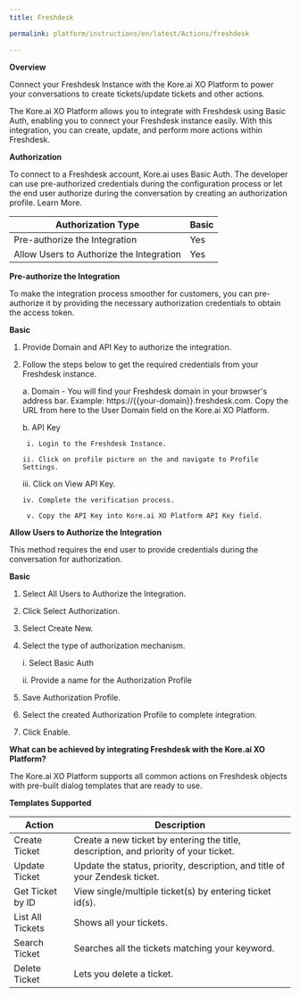 ```yaml
---
title: Freshdesk

permalink: platform/instructions/en/latest/Actions/freshdesk

---
```


<base target="_blank">
<container>

**Overview**

Connect your Freshdesk Instance with the Kore.ai XO Platform to power your conversations to create tickets/update tickets and other actions.

The Kore.ai XO Platform allows you to integrate with Freshdesk using Basic Auth, enabling you to connect your Freshdesk instance easily. With this integration, you can create, update, and perform more actions within Freshdesk.

</container>

<container>

**Authorization**
 
To connect to a Freshdesk account, Kore.ai uses Basic Auth. The developer can use pre-authorized credentials during the configuration process or let the end user authorize during the conversation by creating an authorization profile. Learn More.
 
 
 |Authorization Type                      | Basic |
 |----------------------------------------|-------|
 |Pre-authorize the Integration           |  Yes  |
 |Allow Users to Authorize the Integration|  Yes  |


**Pre-authorize the Integration**
 
 To make the integration process smoother for customers, you can pre-authorize it by providing the necessary authorization credentials to obtain the access token.

**Basic**
 
1. Provide Domain and API Key to authorize the integration.  
2. Follow the steps below to get the required credentials from your Freshdesk instance.
 
   a. Domain - You will find your Freshdesk domain in your browser's address bar. Example: https://{{your-domain}}.freshdesk.com. Copy the URL from here to the User                Domain field on the Kore.ai XO Platform.
  
   b.  API Key
 
        i. Login to the Freshdesk Instance.
      
       ii. Click on profile picture on the and navigate to Profile Settings.
  
      iii. Click on View API Key.
   
       iv. Complete the verification process.
  
        v. Copy the API Key into Kore.ai XO Platform API Key field.

 
**Allow Users to Authorize the Integration**
 
This method requires the end user to provide credentials during the conversation for authorization.
 
**Basic**
 
1. Select All Users to Authorize the Integration.
2. Click Select Authorization.
3. Select Create New.
4. Select the type of authorization mechanism. 
 
   i. Select Basic Auth
 
   ii. Provide a name for the Authorization Profile
 
5. Save Authorization Profile.
 
6. Select the created Authorization Profile to complete integration.
 
7. Click Enable.

 
</container>
 
<container>

**What can be achieved by integrating Freshdesk with the Kore.ai XO Platform?**
 
 The Kore.ai XO Platform supports all common actions on Freshdesk objects with pre-built dialog templates that are ready to use.
 
**Templates Supported**

| Action           | Description            |
|------------------|------------------------|
|Create Ticket     |Create a new ticket by entering the title, description, and priority of your ticket.|
|Update Ticket     |Update the status, priority, description, and title of your Zendesk ticket.|
|Get Ticket by ID |View single/multiple ticket(s) by entering ticket id(s).|
|List All Tickets  |Shows all your tickets.|
|Search Ticket     |Searches all the tickets matching your keyword.|
|Delete Ticket     |Lets you delete a ticket.|

</container>
